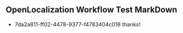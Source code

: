 ## OpenLocalization Workflow Test MarkDown
* 7da2a811-ff02-4478-9377-f4783404c018 
thanks!<!--HONumber=Mar16_HO4-->
